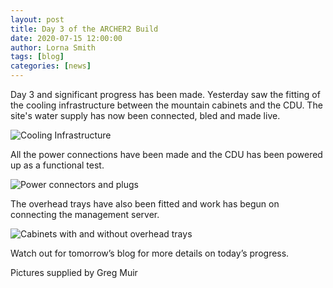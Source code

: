 ```yaml
---
layout: post
title: Day 3 of the ARCHER2 Build
date: 2020-07-15 12:00:00
author: Lorna Smith
tags: [blog]
categories: [news]
---
```


Day 3 and significant progress has been made. Yesterday saw the fitting of the cooling infrastructure between the mountain cabinets and the CDU. The site's water supply has now been connected, bled and made live. 

<img src="{{ site.baseurl }}/img/news/2020-07-15-pic1.png" alt="Cooling Infrastructure" title="Cooling Infrastructure" />

All the power connections have been made and the CDU has been powered up as a functional test.  

<img src="{{ site.baseurl }}/img/news/2020-07-15-pic2.png" alt="Power connectors and plugs" title="Power connectors and plugs"/>

The overhead trays have also been fitted and work has begun on connecting the management server.

<img src="{{ site.baseurl }}/img/news/2020-07-15-pic3.png" alt="Cabinets with and without overhead trays" title="Cabinets with and without overhead trays" />

Watch out for tomorrow’s blog for more details on today’s progress. 

Pictures supplied by Greg Muir

 


